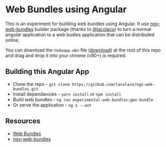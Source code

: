 # Web Bundles using Angular

This is an experiment for building web bundles using Angular. It use
[ngx-web-bundles](https://github.com/lacolaco/ngx-web-bundles) builder package
(thanks to [@lacolaco](https://github.com/lacolaco)) to turn a normal angular
application to a web budles application that can be distributed online.

You can download the `todoapp.wbn` file
([download](https://github.com/mainawycliffe/ngx-web-bundler-experiment/blob/master/todoapp.wbn)) at the root of this repo and drag and drop it into your chrome (v80+) is required.

## Building this Angular App

- Clone the repo - `git clone https://github.com/lacolaco/ngx-web-bundles.git`
- Install dependancies - `yarn install` or `npm install`
- Build web bundles - `ng run experimental-web-bundles:gen-bundle`
- Or serve the application - `ng s --aot`

## Resources

- [Web Bundles](https://web.dev/web-bundles/)
- [ngx-web-bundles](https://github.com/lacolaco/ngx-web-bundles)

